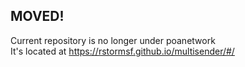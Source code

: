 ## MOVED! 
Current repository is no longer under poanetwork  
It's located at https://rstormsf.github.io/multisender/#/  


